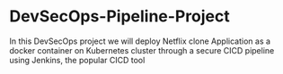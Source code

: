 # DevSecOps-Pipeline-Project
In this DevSecOps project we will deploy Netflix clone Application as a docker container on Kubernetes cluster through a secure CICD pipeline using Jenkins, the popular CICD tool
